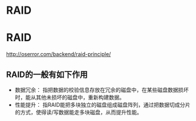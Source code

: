 # RAID


# RAID

http://oserror.com/backend/raid-principle/

## RAID的一般有如下作用

- 数据冗余： 指把数据的校验信息存放在冗余的磁盘中，在某些磁盘数据损坏时，能从其他未损坏的磁盘中，重新构建数据。
- 性能提升： 指RAID能把多块独立的磁盘组成磁盘阵列，通过把数据切成分片的方式，使得读/写数据能走多块磁盘，从而提升性能。



